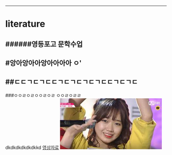 ---
# literature  
######영등포고 문학수업  
------
#앙아앙아아앙아아아아  ㅇ'  
-
##ㄷㄷㄱㄷㄱㄷㄷㄱㄷㄱㄷㄱㄷㄱㄷㄷㄱㄷㄱㄷ  
--
###ㅇㅇㄹㅇㄹㅇㅇㄹㅇㄹ  ㅇㅇㄹㅇㄹㄹ  
dkdkdkdkdkdkkd
[영상자료](https://youtu.be/5hOD8TmwRAc)
![사진](https://github.com/Parksoohyun/literature/blob/gh-pages/%EB%8B%A4%EC%9A%B4%EB%A1%9C%EB%93%9C%20(3).jpg)
